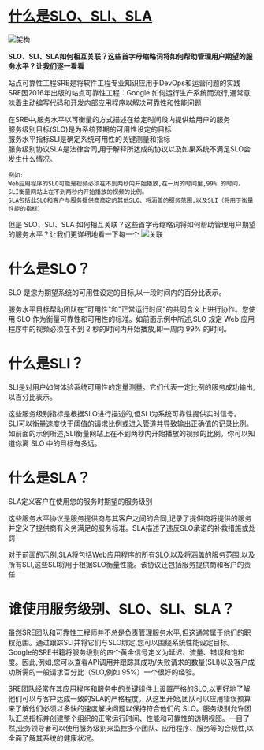 # [什么是SLO、SLI、SLA](https://www.toutiao.com/article/7210203503695020603/)  
![架构](https://p3-sign.toutiaoimg.com/tos-cn-i-qvj2lq49k0/c44a5a5e656349f88fa76693526f5cd5~noop.image?_iz=58558&from=article.pc_detail&x-expires=1680054037&x-signature=UsRbrZ%2FCywaU6CfhAIcduj%2BTd5o%3D) 

**SLO、SLI、SLA如何相互关联？这些首字母缩略词将如何帮助管理用户期望的服务水平？让我们逐一看看**  

站点可靠性工程SRE是将软件工程专业知识应用于DevOps和运营问题的实践  
SRE因2016年出版的站点可靠性工程：Google 如何运行生产系统而流行,通常意味着主动编写代码和开发内部应用程序以解决可靠性和性能问题    

在SRE中,服务水平以可衡量的方式描述在给定时间段内提供给用户的服务   
        服务级别目标(SLO)是为系统预期的可用性设定的目标   
        服务水平指标SLI是确定系统可用性的关键测量和指标   
        服务级别协议SLA是法律合同,用于解释所达成的协议以及如果系统不满足SLO会发生什么情况。 
```
例如:
Web应用程序的SLO可能是视频必须在不到两秒内开始播放,在一周的时间里,99% 的时间。
SLI衡量网站上在不到两秒内开始播放的视频的比例。
SLA包括此SLO和客户与服务提供商商定的其他SLO、将涵盖的服务范围,以及SLI（将用于衡量性能的指标）
```
但是 SLO、SLI、SLA 如何相互关联？这些首字母缩略词将如何帮助管理用户期望的服务水平？让我们更详细地看一下每一个
![关联](https://p3-sign.toutiaoimg.com/tos-cn-i-qvj2lq49k0/e32a2d0118ec436da5a3d3bf536685c5~noop.image?_iz=58558&from=article.pc_detail&x-expires=1680054037&x-signature=zli0n2A6DV%2BAWwV%2BlBLb4E10u1c%3D)   

# 什么是SLO？
SLO 是您为期望系统的可用性设定的目标,以一段时间内的百分比表示。  

服务水平目标帮助团队在"可用性"和"正常运行时间"的共同含义上进行协作。您使用 SLO 作为衡量可靠性和可用性的标准。如前面示例中所述,SLO 规定 Web 应用程序中的视频必须在不到 2 秒的时间内开始播放,即一周内 99% 的时间。  

# 什么是SLI？
SLI是对用户如何体验系统可用性的定量测量。它们代表一定比例的服务成功输出,以百分比表示。  

这些服务级别指标是根据SLO进行描述的,但SLI为系统可靠性提供实时信号。  
SLI可以衡量速度快于阈值的请求比例或进入管道并导致输出正确值的记录比例。如前面的示例所述,SLI衡量网站上在不到两秒内开始播放的视频的比例。你可以知道你离 SLO 中的目标有多远。  

# 什么是SLA？
SLA定义客户在使用您的服务时期望的服务级别  

这些服务水平协议是服务提供商与其客户之间的合同,记录了提供商将提供的服务并定义了提供商有义务满足的服务标准。SLA描述了违反SLO承诺的补救措施或处罚  


对于前面的示例,SLA将包括Web应用程序的所有SLO,以及将涵盖的服务范围,以及所有SLI,这些SLI将用于根据SLO衡量性能。该协议还包括服务提供商和客户的责任   

# 谁使用服务级别、SLO、SLI、SLA？
虽然SRE团队和可靠性工程师并不总是负责管理服务水平,但这通常属于他们的职权范围。通过跟踪SLI并将它们与SLO绑定,您可以围绕系统性能设定目标。Google的SRE书籍将服务级别的四个黄金信号定义为延迟、流量、错误和饱和度。因此,例如,您可以查看API调用并跟踪其成功/失败请求的数量(SLI)以及客户成功所需的一般请求百分比（SLO,例如 95%）一个很好的经验。  

SRE团队经常在其应用程序和服务中的关键组件上设置严格的SLO,以更好地了解他们可以与客户达成一致的SLA的严格程度。从这里开始,团队可以应用错误预算来了解他们必须以多快的速度解决问题以保持符合他们的 SLO。服务级别允许团队汇总指标并创建整个组织的正常运行时间、性能和可靠性的透明视图。一目了然,业务领导者可以使用服务级别来监控多个团队、应用程序、服务等的合规性,以全面了解其系统的健康状况。   

